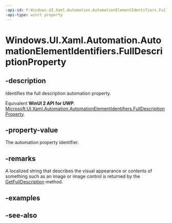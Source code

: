 ```yaml
---
-api-id: P:Windows.UI.Xaml.Automation.AutomationElementIdentifiers.FullDescriptionProperty
-api-type: winrt property
---
```


<!-- Property syntax
public Windows.UI.Xaml.Automation.AutomationProperty FullDescriptionProperty { get; }
-->

# Windows.UI.Xaml.Automation.AutomationElementIdentifiers.FullDescriptionProperty

## -description
Identifies the full description automation property.

Equivalent **WinUI 2 API for UWP**: [Microsoft.UI.Xaml.Automation.AutomationElementIdentifiers.FullDescriptionProperty](/windows/winui/api/microsoft.ui.xaml.automation.automationelementidentifiers.fulldescriptionproperty).

## -property-value
The automation property identifier.

## -remarks
A localized string that describes the visual appearance or contents of something such as an image or image control is returned by the [GetFullDescription](automationproperties_getfulldescription_437649034.md) method.

## -examples

## -see-also
